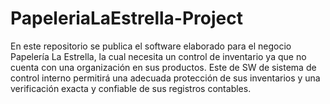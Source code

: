 # PapeleriaLaEstrella-Project
En este repositorio se publica el software elaborado para el negocio Papelería La Estrella, la cual necesita un control de inventario ya que no cuenta con una organización en sus productos. Este de SW de sistema de control interno permitirá una adecuada protección de sus inventarios y una verificación exacta y confiable de sus registros contables.
